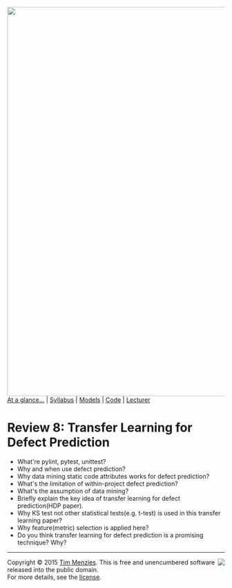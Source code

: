 [<img width=900 src="https://raw.githubusercontent.com/txt/mase/master/img/banner1.png">](https://github.com/txt/mase/blob/master/README.md)   
[At a glance...](https://github.com/txt/mase/blob/master/OVERVIEW.md) |
[Syllabus](https://github.com/txt/mase/blob/master/SYLLABUS.md) |
[Models](https://github.com/txt/mase/blob/master/MODELS.md) |
[Code](https://github.com/txt/mase/tree/master/src) |
[Lecturer](http://menzies.us) 


# Review 8: Transfer Learning for Defect Prediction

* What're pylint, pytest, unittest?
* Why and when use defect prediction?
* Why data mining static code attributes works for defect prediction?
* What's the limitation of within-project defect prediction?
* What's the assumption of data mining?
* Briefly explain the key idea of transfer learning for defect prediction(HDP paper).
* Why KS test not other statistical tests(e.g. t-test) is used in this transfer learning paper?
* Why feature(metric) selection is applied here?
* Do you think transfer learning for defect prediction is a promising technique? Why?




_________

<img align=right src="https://raw.githubusercontent.com/txt/mase/master/img/pd-icon.png">Copyright © 2015 [Tim Menzies](http://menzies.us).
This is free and unencumbered software released into the public domain.   
For more details, see the [license](https://github.com/txt/mase/blob/master/LICENSE.md).

